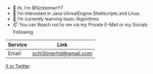 - 👋 Hi, I’m @SchleimerYT
- 👀 I’m interested in Java UnrealEngine Shellscripts and Linux
- 🌱 I’m currently learning basic Algorithms
- 📫 You can Reach out to me via my Private E-Mail or my Socials Following


|Service|Link|
|-----|------|
|Email|[schl3imerhd@gmail.com](mailto://schl3imerhd@gmail.com)

[X or Twitter](https://twitter.com/schleimerhd)
<!---
SchleimerYT/SchleimerYT is a ✨ special ✨ repository because its `README.md` (this file) appears on your GitHub profile.
You can click the Preview link to take a look at your changes.
--->
